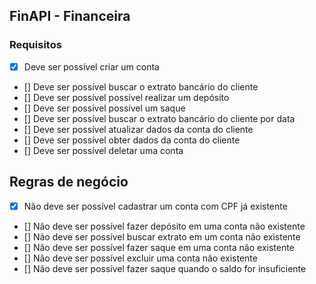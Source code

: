 ## FinAPI  - Financeira 

### Requisitos

- [x] Deve ser possível criar um conta
- [] Deve ser possível buscar o extrato  bancário  do cliente
- [] Deve ser possível possível realizar  um depósito
- [] Deve ser possível possível  um saque
- [] Deve ser possível buscar o extrato bancário  do cliente por data
- [] Deve ser possível atualizar dados da conta do cliente
- [] Deve ser possível obter dados da conta do cliente
- [] Deve ser possível deletar uma conta

## Regras de negócio

- [x] Não deve ser possível cadastrar  um conta  com CPF já existente
- [] Não deve ser possível fazer depósito em uma conta não existente
- [] Não deve ser possível buscar extrato em um conta não existente
- [] Não deve ser possível fazer saque em uma conta não existente
- [] Não deve ser possível excluir uma conta não existente
- [] Não deve ser possível fazer saque quando o saldo for insuficiente
